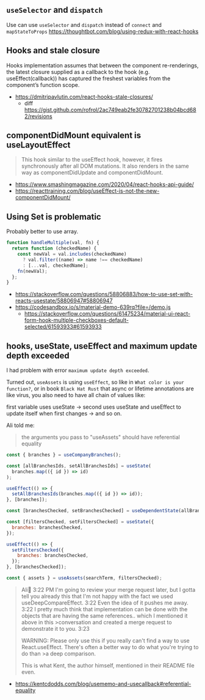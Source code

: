 ## `useSelector` and `dispatch`

Use can use `useSelector` and `dispatch` instead of `connect` and `mapStateToProps` https://thoughtbot.com/blog/using-redux-with-react-hooks

## Hooks and stale closure

Hooks implementation assumes that between the component re-renderings, the latest closure supplied as a callback to the hook (e.g. useEffect(callback)) has captured the freshest variables from the component’s function scope.

- https://dmitripavlutin.com/react-hooks-stale-closures/
  - diff https://gist.github.com/rofrol/2ac749eab2fe30782701238b04bcd682/revisions

## componentDidMount equivalent is useLayoutEffect

> This hook similar to the useEffect hook, however, it fires synchronously after all DOM mutations. It also renders in the same way as componentDidUpdate and componentDidMount.

- https://www.smashingmagazine.com/2020/04/react-hooks-api-guide/
- https://reacttraining.com/blog/useEffect-is-not-the-new-componentDidMount/

## Using Set is problematic

Probably better to use array.

```javascript
function handleMultiple(val, fn) {
  return function (checkedName) {
    const newVal = val.includes(checkedName)
      ? val.filter((name) => name !== checkedName)
      : [...val, checkedName];
    fn(newVal);
  };
}
```

- https://stackoverflow.com/questions/58806883/how-to-use-set-with-reacts-usestate/58806947#58806947
- https://codesandbox.io/s/material-demo-639rq?file=/demo.js
  - https://stackoverflow.com/questions/61475234/material-ui-react-form-hook-multiple-checkboxes-default-selected/61593933#61593933

## hooks, useState, useEffect and maximum update depth exceeded

I had problem with error `maximum update depth exceeded`.

Turned out, `useAssets` is using `useEffect`, so like in `What color is your function?`, or in book `Black Hat Rust` that async or lifetime annotations are like virus, you also need to have all chain of values like:

first variable uses useState -> second uses useState and useEffect to update itself when first changes -> and so on.

Ali told me:

> the arguments you pass to "useAssets" should have referential equality

```javascript
const { branches } = useCompanyBranches();

const [allBranchesIds, setAllBranchesIds] = useState(
  branches.map(({ id }) => id)
);

useEffect(() => {
  setAllBranchesIds(branches.map(({ id }) => id));
}, [branches]);

const [branchesChecked, setBranchesChecked] = useDependentState(allBranchesIds);

const [filtersChecked, setFiltersChecked] = useState({
  branches: branchesChecked,
});

useEffect(() => {
  setFiltersChecked({
    branches: branchesChecked,
  });
}, [branchesChecked]);

const { assets } = useAssets(searchTerm, filtersChecked);
```

> Ali:house_with_garden: 3:22 PM
> I'm going to review your merge request later, but I gotta tell you already this that I'm not happy with the fact we used useDeepCompareEffect.
> 3:22
> Even the idea of it pushes me away.
> 3:22
> I pretty much think that implementation can be done with the objects that are having the same references.. which I mentioned it above in this >conversation and created a merge request to demonstrate it to you.
> 3:23
>
> WARNING: Please only use this if you really can't find a way to use React.useEffect. There's often a better way to do what you're trying to do than >a deep comparison.
>
> This is what Kent, the author himself, mentioned in their README file even.

- https://kentcdodds.com/blog/usememo-and-usecallback#referential-equality
